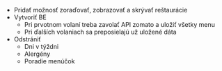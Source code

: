 - Pridať možnosť zoraďovať, zobrazovať a skrývať reštaurácie
 - Vytvoriť BE
     - Pri prvotnom volaní treba zavolať API zomato a uložiť všetky menu
     - Pri ďalších volaniach sa preposielajú už uložené dáta
 - Odstrániť
     - Dni v týždni
     - Alergény
     - Poradie menúčok
